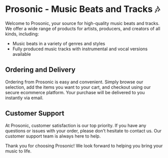 # Prosonic - Music Beats and Tracks 🎶

Welcome to Prosonic, your source for high-quality music beats and tracks. We offer a wide range of products for artists, producers, and creators of all kinds, including:

- Music beats in a variety of genres and styles
- Fully produced music tracks with instrumental and vocal versions available

## Ordering and Delivery

Ordering from Prosonic is easy and convenient. Simply browse our selection, add the items you want to your cart, and checkout using our secure ecommerce platform. Your purchase will be delivered to you instantly via email.

## Customer Support

At Prosonic, customer satisfaction is our top priority. If you have any questions or issues with your order, please don't hesitate to contact us. Our customer support team is always here to help.

Thank you for choosing Prosonic! We look forward to helping you bring your music to life.
